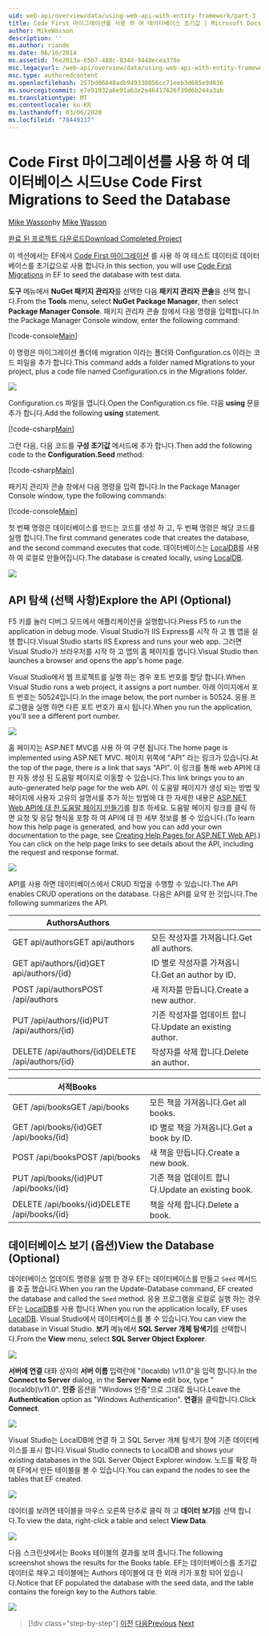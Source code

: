 ```yaml
---
uid: web-api/overview/data/using-web-api-with-entity-framework/part-3
title: Code First 마이그레이션를 사용 하 여 데이터베이스 초기값 | Microsoft Docs
author: MikeWasson
description: ''
ms.author: riande
ms.date: 06/16/2014
ms.assetid: 76e2013a-65b7-488c-834d-9448ecea378e
msc.legacyurl: /web-api/overview/data/using-web-api-with-entity-framework/part-3
msc.type: authoredcontent
ms.openlocfilehash: 257bd06848adb949330856cc71eeb3d685e9d036
ms.sourcegitcommit: e7e91932a6e91a63e2e46417626f39d6b244a3ab
ms.translationtype: MT
ms.contentlocale: ko-KR
ms.lasthandoff: 03/06/2020
ms.locfileid: "78449117"
---
```

# <a name="use-code-first-migrations-to-seed-the-database"></a><span data-ttu-id="7eb16-102">Code First 마이그레이션를 사용 하 여 데이터베이스 시드</span><span class="sxs-lookup"><span data-stu-id="7eb16-102">Use Code First Migrations to Seed the Database</span></span>

<span data-ttu-id="7eb16-103">[Mike Wasson](https://github.com/MikeWasson)</span><span class="sxs-lookup"><span data-stu-id="7eb16-103">by [Mike Wasson](https://github.com/MikeWasson)</span></span>

[<span data-ttu-id="7eb16-104">완료 된 프로젝트 다운로드</span><span class="sxs-lookup"><span data-stu-id="7eb16-104">Download Completed Project</span></span>](https://github.com/MikeWasson/BookService)

<span data-ttu-id="7eb16-105">이 섹션에서는 EF에서 [Code First 마이그레이션](https://msdn.microsoft.com/data/jj591621) 를 사용 하 여 테스트 데이터로 데이터베이스를 초기값으로 사용 합니다.</span><span class="sxs-lookup"><span data-stu-id="7eb16-105">In this section, you will use [Code First Migrations](https://msdn.microsoft.com/data/jj591621) in EF to seed the database with test data.</span></span>

<span data-ttu-id="7eb16-106">**도구** 메뉴에서 **NuGet 패키지 관리자**를 선택한 다음 **패키지 관리자 콘솔**을 선택 합니다.</span><span class="sxs-lookup"><span data-stu-id="7eb16-106">From the **Tools** menu, select **NuGet Package Manager**, then select **Package Manager Console**.</span></span> <span data-ttu-id="7eb16-107">패키지 관리자 콘솔 창에서 다음 명령을 입력합니다.</span><span class="sxs-lookup"><span data-stu-id="7eb16-107">In the Package Manager Console window, enter the following command:</span></span>

[!code-console[Main](part-3/samples/sample1.cmd)]

<span data-ttu-id="7eb16-108">이 명령은 마이그레이션 폴더에 migration 이라는 폴더와 Configuration.cs 이라는 코드 파일을 추가 합니다.</span><span class="sxs-lookup"><span data-stu-id="7eb16-108">This command adds a folder named Migrations to your project, plus a code file named Configuration.cs in the Migrations folder.</span></span>

![](part-3/_static/image1.png)

<span data-ttu-id="7eb16-109">Configuration.cs 파일을 엽니다.</span><span class="sxs-lookup"><span data-stu-id="7eb16-109">Open the Configuration.cs file.</span></span> <span data-ttu-id="7eb16-110">다음 **using** 문을 추가 합니다.</span><span class="sxs-lookup"><span data-stu-id="7eb16-110">Add the following **using** statement.</span></span>

[!code-csharp[Main](part-3/samples/sample2.cs)]

<span data-ttu-id="7eb16-111">그런 다음, 다음 코드를 **구성 초기값** 메서드에 추가 합니다.</span><span class="sxs-lookup"><span data-stu-id="7eb16-111">Then add the following code to the **Configuration.Seed** method:</span></span>

[!code-csharp[Main](part-3/samples/sample3.cs)]

<span data-ttu-id="7eb16-112">패키지 관리자 콘솔 창에서 다음 명령을 입력 합니다.</span><span class="sxs-lookup"><span data-stu-id="7eb16-112">In the Package Manager Console window, type the following commands:</span></span>

[!code-console[Main](part-3/samples/sample4.cmd)]

<span data-ttu-id="7eb16-113">첫 번째 명령은 데이터베이스를 만드는 코드를 생성 하 고, 두 번째 명령은 해당 코드를 실행 합니다.</span><span class="sxs-lookup"><span data-stu-id="7eb16-113">The first command generates code that creates the database, and the second command executes that code.</span></span> <span data-ttu-id="7eb16-114">데이터베이스는 [LocalDB](https://msdn.microsoft.com/library/hh510202.aspx)를 사용 하 여 로컬로 만들어집니다.</span><span class="sxs-lookup"><span data-stu-id="7eb16-114">The database is created locally, using [LocalDB](https://msdn.microsoft.com/library/hh510202.aspx).</span></span>

![](part-3/_static/image2.png)

## <a name="explore-the-api-optional"></a><span data-ttu-id="7eb16-115">API 탐색 (선택 사항)</span><span class="sxs-lookup"><span data-stu-id="7eb16-115">Explore the API (Optional)</span></span>

<span data-ttu-id="7eb16-116">F5 키를 눌러 디버그 모드에서 애플리케이션을 실행합니다.</span><span class="sxs-lookup"><span data-stu-id="7eb16-116">Press F5 to run the application in debug mode.</span></span> <span data-ttu-id="7eb16-117">Visual Studio가 IIS Express를 시작 하 고 웹 앱을 실행 합니다.</span><span class="sxs-lookup"><span data-stu-id="7eb16-117">Visual Studio starts IIS Express and runs your web app.</span></span> <span data-ttu-id="7eb16-118">그러면 Visual Studio가 브라우저를 시작 하 고 앱의 홈 페이지를 엽니다.</span><span class="sxs-lookup"><span data-stu-id="7eb16-118">Visual Studio then launches a browser and opens the app's home page.</span></span>

<span data-ttu-id="7eb16-119">Visual Studio에서 웹 프로젝트를 실행 하는 경우 포트 번호를 할당 합니다.</span><span class="sxs-lookup"><span data-stu-id="7eb16-119">When Visual Studio runs a web project, it assigns a port number.</span></span> <span data-ttu-id="7eb16-120">아래 이미지에서 포트 번호는 50524입니다.</span><span class="sxs-lookup"><span data-stu-id="7eb16-120">In the image below, the port number is 50524.</span></span> <span data-ttu-id="7eb16-121">응용 프로그램을 실행 하면 다른 포트 번호가 표시 됩니다.</span><span class="sxs-lookup"><span data-stu-id="7eb16-121">When you run the application, you'll see a different port number.</span></span>

![](part-3/_static/image3.png)

<span data-ttu-id="7eb16-122">홈 페이지는 ASP.NET MVC를 사용 하 여 구현 됩니다.</span><span class="sxs-lookup"><span data-stu-id="7eb16-122">The home page is implemented using ASP.NET MVC.</span></span> <span data-ttu-id="7eb16-123">페이지 위쪽에 "API" 라는 링크가 있습니다.</span><span class="sxs-lookup"><span data-stu-id="7eb16-123">At the top of the page, there is a link that says "API".</span></span> <span data-ttu-id="7eb16-124">이 링크를 통해 web API에 대 한 자동 생성 된 도움말 페이지로 이동할 수 있습니다.</span><span class="sxs-lookup"><span data-stu-id="7eb16-124">This link brings you to an auto-generated help page for the web API.</span></span> <span data-ttu-id="7eb16-125">이 도움말 페이지가 생성 되는 방법 및 페이지에 사용자 고유의 설명서를 추가 하는 방법에 대 한 자세한 내용은 [ASP.NET Web API에 대 한 도움말 페이지 만들기](../../getting-started-with-aspnet-web-api/creating-api-help-pages.md)를 참조 하세요. 도움말 페이지 링크를 클릭 하면 요청 및 응답 형식을 포함 하 여 API에 대 한 세부 정보를 볼 수 있습니다.</span><span class="sxs-lookup"><span data-stu-id="7eb16-125">(To learn how this help page is generated, and how you can add your own documentation to the page, see [Creating Help Pages for ASP.NET Web API](../../getting-started-with-aspnet-web-api/creating-api-help-pages.md).) You can click on the help page links to see details about the API, including the request and response format.</span></span>

![](part-3/_static/image4.png)

<span data-ttu-id="7eb16-126">API를 사용 하면 데이터베이스에서 CRUD 작업을 수행할 수 있습니다.</span><span class="sxs-lookup"><span data-stu-id="7eb16-126">The API enables CRUD operations on the database.</span></span> <span data-ttu-id="7eb16-127">다음은 API를 요약 한 것입니다.</span><span class="sxs-lookup"><span data-stu-id="7eb16-127">The following summarizes the API.</span></span>

| <span data-ttu-id="7eb16-128">Authors</span><span class="sxs-lookup"><span data-stu-id="7eb16-128">Authors</span></span> |  |
| --- | -- |
| <span data-ttu-id="7eb16-129">GET api/authors</span><span class="sxs-lookup"><span data-stu-id="7eb16-129">GET api/authors</span></span> | <span data-ttu-id="7eb16-130">모든 작성자를 가져옵니다.</span><span class="sxs-lookup"><span data-stu-id="7eb16-130">Get all authors.</span></span> |
| <span data-ttu-id="7eb16-131">GET api/authors/{id}</span><span class="sxs-lookup"><span data-stu-id="7eb16-131">GET api/authors/{id}</span></span> | <span data-ttu-id="7eb16-132">ID 별로 작성자를 가져옵니다.</span><span class="sxs-lookup"><span data-stu-id="7eb16-132">Get an author by ID.</span></span> |
| <span data-ttu-id="7eb16-133">POST /api/authors</span><span class="sxs-lookup"><span data-stu-id="7eb16-133">POST /api/authors</span></span> | <span data-ttu-id="7eb16-134">새 저자를 만듭니다.</span><span class="sxs-lookup"><span data-stu-id="7eb16-134">Create a new author.</span></span> |
| <span data-ttu-id="7eb16-135">PUT /api/authors/{id}</span><span class="sxs-lookup"><span data-stu-id="7eb16-135">PUT /api/authors/{id}</span></span> | <span data-ttu-id="7eb16-136">기존 작성자를 업데이트 합니다.</span><span class="sxs-lookup"><span data-stu-id="7eb16-136">Update an existing author.</span></span> |
| <span data-ttu-id="7eb16-137">DELETE /api/authors/{id}</span><span class="sxs-lookup"><span data-stu-id="7eb16-137">DELETE /api/authors/{id}</span></span> | <span data-ttu-id="7eb16-138">작성자를 삭제 합니다.</span><span class="sxs-lookup"><span data-stu-id="7eb16-138">Delete an author.</span></span> |

| <span data-ttu-id="7eb16-139">서적</span><span class="sxs-lookup"><span data-stu-id="7eb16-139">Books</span></span> |  |
| --- | -- |
| <span data-ttu-id="7eb16-140">GET /api/books</span><span class="sxs-lookup"><span data-stu-id="7eb16-140">GET /api/books</span></span> | <span data-ttu-id="7eb16-141">모든 책을 가져옵니다.</span><span class="sxs-lookup"><span data-stu-id="7eb16-141">Get all books.</span></span> |
| <span data-ttu-id="7eb16-142">GET /api/books/{id}</span><span class="sxs-lookup"><span data-stu-id="7eb16-142">GET /api/books/{id}</span></span> | <span data-ttu-id="7eb16-143">ID 별로 책을 가져옵니다.</span><span class="sxs-lookup"><span data-stu-id="7eb16-143">Get a book by ID.</span></span> |
| <span data-ttu-id="7eb16-144">POST /api/books</span><span class="sxs-lookup"><span data-stu-id="7eb16-144">POST /api/books</span></span> | <span data-ttu-id="7eb16-145">새 책을 만듭니다.</span><span class="sxs-lookup"><span data-stu-id="7eb16-145">Create a new book.</span></span> |
| <span data-ttu-id="7eb16-146">PUT /api/books/{id}</span><span class="sxs-lookup"><span data-stu-id="7eb16-146">PUT /api/books/{id}</span></span> | <span data-ttu-id="7eb16-147">기존 책을 업데이트 합니다.</span><span class="sxs-lookup"><span data-stu-id="7eb16-147">Update an existing book.</span></span> |
| <span data-ttu-id="7eb16-148">DELETE /api/books/{id}</span><span class="sxs-lookup"><span data-stu-id="7eb16-148">DELETE /api/books/{id}</span></span> | <span data-ttu-id="7eb16-149">책을 삭제 합니다.</span><span class="sxs-lookup"><span data-stu-id="7eb16-149">Delete a book.</span></span> |

## <a name="view-the-database-optional"></a><span data-ttu-id="7eb16-150">데이터베이스 보기 (옵션)</span><span class="sxs-lookup"><span data-stu-id="7eb16-150">View the Database (Optional)</span></span>

<span data-ttu-id="7eb16-151">데이터베이스 업데이트 명령을 실행 한 경우 EF는 데이터베이스를 만들고 `Seed` 메서드를 호출 했습니다.</span><span class="sxs-lookup"><span data-stu-id="7eb16-151">When you ran the Update-Database command, EF created the database and called the `Seed` method.</span></span> <span data-ttu-id="7eb16-152">응용 프로그램을 로컬로 실행 하는 경우 EF는 [LocalDB](https://blogs.msdn.com/b/sqlexpress/archive/2011/07/12/introducing-localdb-a-better-sql-express.aspx)를 사용 합니다.</span><span class="sxs-lookup"><span data-stu-id="7eb16-152">When you run the application locally, EF uses [LocalDB](https://blogs.msdn.com/b/sqlexpress/archive/2011/07/12/introducing-localdb-a-better-sql-express.aspx).</span></span> <span data-ttu-id="7eb16-153">Visual Studio에서 데이터베이스를 볼 수 있습니다.</span><span class="sxs-lookup"><span data-stu-id="7eb16-153">You can view the database in Visual Studio.</span></span> <span data-ttu-id="7eb16-154">**보기** 메뉴에서 **SQL Server 개체 탐색기**를 선택합니다.</span><span class="sxs-lookup"><span data-stu-id="7eb16-154">From the **View** menu, select **SQL Server Object Explorer**.</span></span>

![](part-3/_static/image5.png)

<span data-ttu-id="7eb16-155">**서버에 연결** 대화 상자의 **서버 이름** 입력란에 "(localdb) \v11.0"을 입력 합니다.</span><span class="sxs-lookup"><span data-stu-id="7eb16-155">In the **Connect to Server** dialog, in the **Server Name** edit box, type "(localdb)\v11.0".</span></span> <span data-ttu-id="7eb16-156">**인증** 옵션을 "Windows 인증"으로 그대로 둡니다.</span><span class="sxs-lookup"><span data-stu-id="7eb16-156">Leave the **Authentication** option as "Windows Authentication".</span></span> <span data-ttu-id="7eb16-157">**연결**을 클릭합니다.</span><span class="sxs-lookup"><span data-stu-id="7eb16-157">Click **Connect**.</span></span>

![](part-3/_static/image6.png)

<span data-ttu-id="7eb16-158">Visual Studio는 LocalDB에 연결 하 고 SQL Server 개체 탐색기 창에 기존 데이터베이스를 표시 합니다.</span><span class="sxs-lookup"><span data-stu-id="7eb16-158">Visual Studio connects to LocalDB and shows your existing databases in the SQL Server Object Explorer window.</span></span> <span data-ttu-id="7eb16-159">노드를 확장 하 여 EF에서 만든 테이블을 볼 수 있습니다.</span><span class="sxs-lookup"><span data-stu-id="7eb16-159">You can expand the nodes to see the tables that EF created.</span></span>

![](part-3/_static/image7.png)

<span data-ttu-id="7eb16-160">데이터를 보려면 테이블을 마우스 오른쪽 단추로 클릭 하 고 **데이터 보기**를 선택 합니다.</span><span class="sxs-lookup"><span data-stu-id="7eb16-160">To view the data, right-click a table and select **View Data**.</span></span>

![](part-3/_static/image8.png)

<span data-ttu-id="7eb16-161">다음 스크린샷에서는 Books 테이블의 결과를 보여 줍니다.</span><span class="sxs-lookup"><span data-stu-id="7eb16-161">The following screenshot shows the results for the Books table.</span></span> <span data-ttu-id="7eb16-162">EF는 데이터베이스를 초기값 데이터로 채우고 테이블에는 Authors 테이블에 대 한 외래 키가 포함 되어 있습니다.</span><span class="sxs-lookup"><span data-stu-id="7eb16-162">Notice that EF populated the database with the seed data, and the table contains the foreign key to the Authors table.</span></span>

![](part-3/_static/image9.png)

> [!div class="step-by-step"]
> <span data-ttu-id="7eb16-163">[이전](part-2.md)
> [다음](part-4.md)</span><span class="sxs-lookup"><span data-stu-id="7eb16-163">[Previous](part-2.md)
[Next](part-4.md)</span></span>
